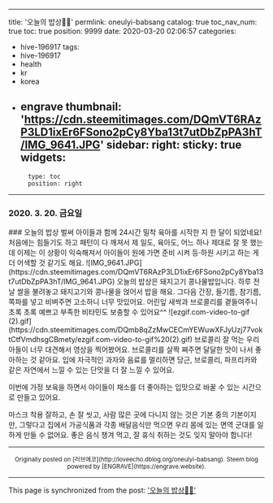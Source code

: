 
---
title: '오늘의 밥상🥦🌿'
permlink: oneulyi-babsang
catalog: true
toc_nav_num: true
toc: true
position: 9999
date: 2020-03-20 02:06:57
categories:
- hive-196917
tags:
- hive-196917
- health
- kr
- korea
- engrave
thumbnail: 'https://cdn.steemitimages.com/DQmVT6RAzP3LD1ixEr6FSono2pCy8Yba13t7utDbZpPA3hT/IMG_9641.JPG'
sidebar:
    right:
        sticky: true
widgets:
    -
        type: toc
        position: right
---


### 2020. 3. 20. 금요일
</b>
</b>
### 오늘의 밥상
</b>
벌써 아이들과 함께 24시간 밀착 육아를 시작한 지 한 달이 되었네요! 처음에는 힘들기도 하고 패턴이 다 깨져서 제 일도, 육아도, 어느 하나 제대로 잘 못 했는데 이제는 이 상황이 익숙해져서 아이들이 원에 가면 준비 시켜 등·하원 시키고 하는 게 더 어색할 것 같기도 해요.
</b>
![IMG_9641.JPG](https://cdn.steemitimages.com/DQmVT6RAzP3LD1ixEr6FSono2pCy8Yba13t7utDbZpPA3hT/IMG_9641.JPG)
</b>
오늘의 밥상은 돼지고기 콩나물밥입니다. 하루 전날 쌀을 불려놓고 돼지고기와 콩나물을 얹어서 밥을 해요. 그다음 간장, 들기름, 참기름, 쪽파를 넣고 비벼주면 고소하니 너무 맛있어요. 어린잎 새싹과 브로콜리를 곁들여주니 초록 초록 예쁘고 부족한 비타민도 보충할 수 있어요^^
</b>
</b>
![ezgif.com-video-to-gif (2).gif](https://cdn.steemitimages.com/DQmb8qZzMwCECmYEWuwXFJyUzj77voktCtfVmdhsgCBmety/ezgif.com-video-to-gif%20(2).gif)
</b>
</b>
브로콜리 잘 먹는 우리 아들이 너무 대견해서 영상을 찍어봤어요. 브로콜리를 살짝 쪄주면 달달한 맛이 나서 좋아하는 것 같아요. 입에 자극적인 과자와 음료를 멀리하면 당근, 브로콜리, 파프리카와 같은 자연에서 느낄 수 있는 단맛을 더 잘 느낄 수 있어요.

이번에 가정 보육을 하면서 아이들이 채소를 더 좋아하는 입맛으로 바꿀 수 있는 시간으로 만들고 있어요.

마스크 착용 잘하고, 손 잘 씻고, 사람 많은 곳에 다니지 않는 것은 기본 중의 기본이지만, 그렇다고 집에서 가공식품과 각종 배달음식만 먹으면 우리 몸에 있는 면역 군대를 일하게 만들 수 없어요. 좋은 음식 챙겨 먹고, 잘 휴식 취하는 것도 잊지 말아야 합니다!

***
<center><sup>Originally posted on [러브에코](http://loveecho.dblog.org/oneulyi-babsang). Steem blog powered by [ENGRAVE](https://engrave.website).</sup></center>

- - -

This page is synchronized from the post: ['오늘의 밥상🥦🌿'](https://steemit.com/@loveecho/oneulyi-babsang)
